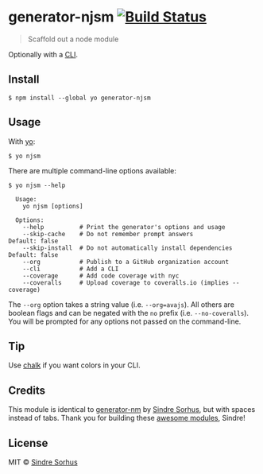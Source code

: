 # generator-njsm [![Build Status](https://travis-ci.org/uschek/generator-njsm.svg?branch=master)](https://travis-ci.org/uschek/generator-njsm)

> Scaffold out a node module

Optionally with a [CLI](http://en.wikipedia.org/wiki/Command-line_interface).


## Install

```
$ npm install --global yo generator-njsm
```


## Usage

With [yo](https://github.com/yeoman/yo):

```
$ yo njsm
```

There are multiple command-line options available:

```
$ yo njsm --help

  Usage:
    yo njsm [options]

  Options:
    --help          # Print the generator's options and usage
    --skip-cache    # Do not remember prompt answers                      Default: false
    --skip-install  # Do not automatically install dependencies           Default: false
    --org           # Publish to a GitHub organization account
    --cli           # Add a CLI
    --coverage      # Add code coverage with nyc
    --coveralls     # Upload coverage to coveralls.io (implies --coverage)
```

The `--org` option takes a string value (i.e. `--org=avajs`). All others are boolean flags and can be negated with the `no` prefix (i.e. `--no-coveralls`). You will be prompted for any options not passed on the command-line.


## Tip

Use [chalk](https://github.com/sindresorhus/chalk) if you want colors in your CLI.


## Credits

This module is identical to [generator-nm](https://github.com/sindresorhus/generator-nm) by [Sindre Sorhus](http://sindresorhus.com), but with spaces instead of tabs. Thank you for building these [awesome modules](https://www.npmjs.com/~sindresorhus), Sindre!


## License

MIT © [Sindre Sorhus](https://sindresorhus.com)
